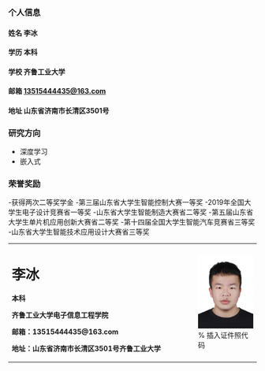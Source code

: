 ### 个人信息
#### 姓名 李冰
#### 学历 本科
#### 学校 齐鲁工业大学
#### 邮箱 13515444435@163.com
#### 地址 山东省济南市长清区3501号

### 研究方向
- 深度学习
- 嵌入式
### 荣誉奖励
-获得两次二等奖学金
-第三届山东省大学生智能控制大赛一等奖
-2019年全国大学生电子设计竞赛省一等奖
-山东省大学生智能制造大赛省二等奖
-第五届山东省大学生单片机应用创新大赛省二等奖
-第十四届全国大学生智能汽车竞赛省三等奖
-山东省大学生智能技术应用设计大赛省三等奖
<table border="0">
  <tr>
    <td width="75%">
      <h1>李冰</h1>
      <p><b>本科</b></p>
      <p><b>齐鲁工业大学电子信息工程学院</b></p>
      <p><b>邮箱：13515444435@163.com</b></p>
      <p><b>地址：山东省济南市长清区3501号齐鲁工业大学</b></p>
    </td>
    <td width="25%">
      <img src="/111.jpg" width="100%">      % 插入证件照代码
    </td>
  </tr>
</table>
